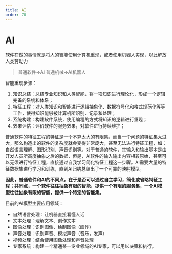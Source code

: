 ```yaml
---
title: AI
order: 70
---
```

# AI
软件在做的事情就是将人的智能使用计算机重现，或者使用机器人实现，以此解放人类劳动力
> 普通软件->AI
> 普通机械->AI机器人

智能重现步骤：
1. 知识总结：总结专业知识和人类智能，将一项知识进行理论化，形成一个逻辑完备的系统和体系；
2. 特征工程：对人类知识和智能进行逻辑抽象化、数据符号化和格式规范化等等工作，使得知识能够被计算机所识别、记录和处理；
3. 系统构建：构建软件系统，使用编程的方式将知识的逻辑进行重现；
4. 效果评估：评价软件的服务效果，对软件进行持续维护；

普通软件的特征工程的特征是一个不算太大的有限集，而当一个问题的特征集太过大，那么构造出的软件的复杂度就会变得非常庞大，甚至无法进行特征工程，如：自然语言理解、图形识别、声音识别等。对于普通的软件，其输入和输出基本是由开发人员所高度抽象之后的数据，但是，AI软件的输入输出内容相较原始，甚至可以无须进行特征工程，直接通过自我学习简化特征工程这一步骤。AI需要大量的特征数据集进行学习和训练，直到AI归纳总结出了一个可靠的映射模型。

**因此，普通软件和AI的不同点，在于是否可以通过自主学习，简化或省略特征工程；共同点，一个软件往往抽象有限的智能，提供一个有限的服务集，一个AI模型往往抽象有限的智能，提供一个特定的智能集。**

目前的AI模型主要应用领域：
+ 自然语言处理：让机器直接看懂人话
+ 文本处理：理解文本、创作文本
+ 图像处理：识别图像、绘制图像（画作）
+ 声音处理：识别声音、模拟声音（音乐，发声）
+ 视频处理：结合使用图像处理和声音处理
+ 专家系统：构建一个精通某一专业领域的AI专家，可以用以决策和执行。
